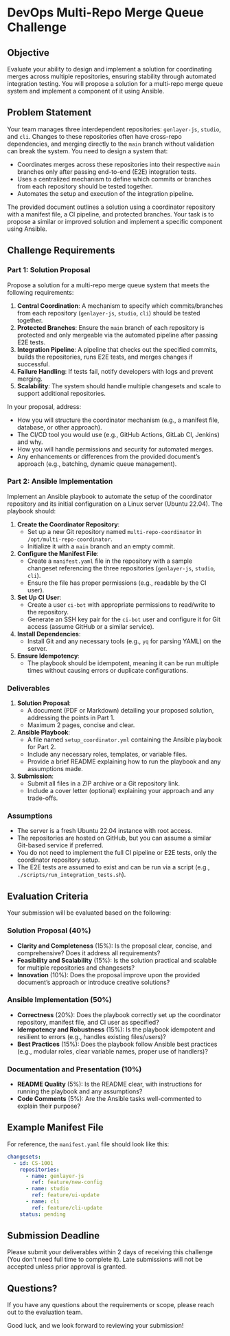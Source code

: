 # DevOps Multi-Repo Merge Queue Challenge

## Objective

Evaluate your ability to design and implement a solution for coordinating merges across multiple repositories, ensuring stability through automated integration testing. You will propose a solution for a multi-repo merge queue system and implement a component of it using Ansible.

## Problem Statement

Your team manages three interdependent repositories: `genlayer-js`, `studio`, and `cli`. Changes to these repositories often have cross-repo dependencies, and merging directly to the `main` branch without validation can break the system. You need to design a system that:

- Coordinates merges across these repositories into their respective `main` branches only after passing end-to-end (E2E) integration tests.
- Uses a centralized mechanism to define which commits or branches from each repository should be tested together.
- Automates the setup and execution of the integration pipeline.

The provided document outlines a solution using a coordinator repository with a manifest file, a CI pipeline, and protected branches. Your task is to propose a similar or improved solution and implement a specific component using Ansible.

## Challenge Requirements

### Part 1: Solution Proposal

Propose a solution for a multi-repo merge queue system that meets the following requirements:

1. **Central Coordination**: A mechanism to specify which commits/branches from each repository (`genlayer-js`, `studio`, `cli`) should be tested together.
2. **Protected Branches**: Ensure the `main` branch of each repository is protected and only mergeable via the automated pipeline after passing E2E tests.
3. **Integration Pipeline**: A pipeline that checks out the specified commits, builds the repositories, runs E2E tests, and merges changes if successful.
4. **Failure Handling**: If tests fail, notify developers with logs and prevent merging.
5. **Scalability**: The system should handle multiple changesets and scale to support additional repositories.

In your proposal, address:

- How you will structure the coordinator mechanism (e.g., a manifest file, database, or other approach).
- The CI/CD tool you would use (e.g., GitHub Actions, GitLab CI, Jenkins) and why.
- How you will handle permissions and security for automated merges.
- Any enhancements or differences from the provided document’s approach (e.g., batching, dynamic queue management).

### Part 2: Ansible Implementation

Implement an Ansible playbook to automate the setup of the coordinator repository and its initial configuration on a Linux server (Ubuntu 22.04). The playbook should:

1. **Create the Coordinator Repository**:
   - Set up a new Git repository named `multi-repo-coordinator` in `/opt/multi-repo-coordinator`.
   - Initialize it with a `main` branch and an empty commit.
2. **Configure the Manifest File**:
   - Create a `manifest.yaml` file in the repository with a sample changeset referencing the three repositories (`genlayer-js`, `studio`, `cli`).
   - Ensure the file has proper permissions (e.g., readable by the CI user).
3. **Set Up CI User**:
   - Create a user `ci-bot` with appropriate permissions to read/write to the repository.
   - Generate an SSH key pair for the `ci-bot` user and configure it for Git access (assume GitHub or a similar service).
4. **Install Dependencies**:
   - Install Git and any necessary tools (e.g., `yq` for parsing YAML) on the server.
5. **Ensure Idempotency**:
   - The playbook should be idempotent, meaning it can be run multiple times without causing errors or duplicate configurations.

### Deliverables

1. **Solution Proposal**:
   - A document (PDF or Markdown) detailing your proposed solution, addressing the points in Part 1.
   - Maximum 2 pages, concise and clear.
2. **Ansible Playbook**:
   - A file named `setup_coordinator.yml` containing the Ansible playbook for Part 2.
   - Include any necessary roles, templates, or variable files.
   - Provide a brief README explaining how to run the playbook and any assumptions made.
3. **Submission**:
   - Submit all files in a ZIP archive or a Git repository link.
   - Include a cover letter (optional) explaining your approach and any trade-offs.

### Assumptions

- The server is a fresh Ubuntu 22.04 instance with root access.
- The repositories are hosted on GitHub, but you can assume a similar Git-based service if preferred.
- You do not need to implement the full CI pipeline or E2E tests, only the coordinator repository setup.
- The E2E tests are assumed to exist and can be run via a script (e.g., `./scripts/run_integration_tests.sh`).

## Evaluation Criteria

Your submission will be evaluated based on the following:

### Solution Proposal (40%)

- **Clarity and Completeness** (15%): Is the proposal clear, concise, and comprehensive? Does it address all requirements?
- **Feasibility and Scalability** (15%): Is the solution practical and scalable for multiple repositories and changesets?
- **Innovation** (10%): Does the proposal improve upon the provided document’s approach or introduce creative solutions?

### Ansible Implementation (50%)

- **Correctness** (20%): Does the playbook correctly set up the coordinator repository, manifest file, and CI user as specified?
- **Idempotency and Robustness** (15%): Is the playbook idempotent and resilient to errors (e.g., handles existing files/users)?
- **Best Practices** (15%): Does the playbook follow Ansible best practices (e.g., modular roles, clear variable names, proper use of handlers)?

### Documentation and Presentation (10%)

- **README Quality** (5%): Is the README clear, with instructions for running the playbook and any assumptions?
- **Code Comments** (5%): Are the Ansible tasks well-commented to explain their purpose?

## Example Manifest File

For reference, the `manifest.yaml` file should look like this:

```yaml
changesets:
  - id: CS-1001
    repositories:
      - name: genlayer-js
        ref: feature/new-config
      - name: studio
        ref: feature/ui-update
      - name: cli
        ref: feature/cli-update
    status: pending
```

## Submission Deadline

Please submit your deliverables within 2 days of receiving this challenge (You don't need full time to complete it). Late submissions will not be accepted unless prior approval is granted.

## Questions?

If you have any questions about the requirements or scope, please reach out to the evaluation team.

Good luck, and we look forward to reviewing your submission!

